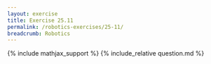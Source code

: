 ```yaml
---
layout: exercise
title: Exercise 25.11
permalink: /robotics-exercises/25-11/
breadcrumb: Robotics
---
```


{% include mathjax_support %}
{% include_relative question.md %}
